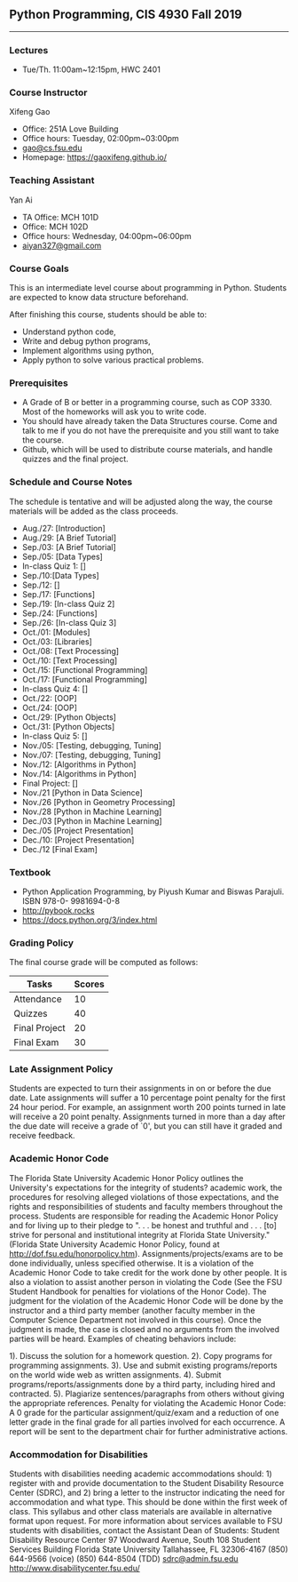 ## Python Programming, CIS 4930 Fall 2019
-------------------------------------------------
### Lectures
- Tue/Th. 11:00am~12:15pm, HWC 2401
### Course Instructor
Xifeng Gao
- Office: 251A Love Building
- Office hours: Tuesday, 02:00pm~03:00pm
- gao@cs.fsu.edu
- Homepage: https://gaoxifeng.github.io/
### Teaching Assistant
Yan Ai
- TA Office: MCH 101D
- Office: MCH 102D
- Office hours: Wednesday, 04:00pm~06:00pm
- aiyan327@gmail.com

### Course Goals
This is an intermediate level course about programming in Python. Students are expected to know data structure beforehand. 

After finishing this course, students should be able to:
- Understand python code,
- Write and debug python programs,
- Implement algorithms using python,
- Apply python to solve various practical problems.

### Prerequisites
- A Grade of B or better in a programming course, such as COP 3330. Most of the homeworks will ask you to write code. 
- You should have already taken the Data Structures course. Come and talk to me if you do not have the prerequisite and you still want to take the course. 
- Github, which will be used to distribute course materials, and handle quizzes and the final project.

### Schedule and Course Notes 
The schedule is tentative and will be adjusted along the way, the course materials will be added as the class proceeds.
- Aug./27: [Introduction]
- Aug./29: [A Brief Tutorial]
- Sep./03: [A Brief Tutorial]
- Sep./05: [Data Types]
- In-class Quiz 1: []
- Sep./10:[Data Types]
- Sep./12: []
- Sep./17: [Functions]
- Sep./19: [In-class Quiz 2]
- Sep./24: [Functions]
- Sep./26: [In-class Quiz 3]
- Oct./01: [Modules]
- Oct./03: [Libraries]
- Oct./08: [Text Processing]
- Oct./10: [Text Processing]
- Oct./15: [Functional Programming]
- Oct./17: [Functional Programming]
- In-class Quiz 4: []
- Oct./22: [OOP]
- Oct./24: [OOP]
- Oct./29: [Python Objects]
- Oct./31: [Python Objects]
- In-class Quiz 5: []
- Nov./05: [Testing, debugging, Tuning]
- Nov./07: [Testing, debugging, Tuning]
- Nov./12: [Algorithms in Python]
- Nov./14: [Algorithms in Python]
- Final Project: []
- Nov./21 [Python in Data Science]
- Nov./26 [Python in Geometry Processing]
- Nov./28 [Python in Machine Learning]
- Dec./03 [Python in Machine Learning]
- Dec./05 [Project Presentation]
- Dec./10: [Project Presentation]
- Dec./12 [Final Exam]

### Textbook
- Python Application Programming, by Piyush Kumar and Biswas Parajuli. ISBN 978-0- 9981694-0-8
- http://pybook.rocks
- https://docs.python.org/3/index.html

### Grading Policy
The final course grade will be computed as follows:


|Tasks| Scores|
|---| ---|
|Attendance| 10 |
|Quizzes| 40 |
|Final Project| 20 |
|Final Exam|30|

### Late Assignment Policy
Students are expected to turn their assignments in on or before the due date. Late assignments will suffer a 10 percentage point penalty for the first 24 hour period. For example, an assignment worth 200 points turned in late will receive a 20 point penalty. Assignments turned in more than a day after the due date will receive a grade of `0', but you can still have it graded and receive feedback.

### Academic Honor Code
The Florida State University Academic Honor Policy outlines the University's expectations for the integrity of students? academic work, the procedures for resolving alleged violations of those expectations, and the rights and responsibilities of students and faculty members throughout the process.  Students are responsible for reading the Academic Honor Policy and for living up to their pledge to ". . . be honest and truthful and . . . [to] strive for personal and institutional integrity at Florida  State University." (Florida State University Academic Honor Policy, found at http://dof.fsu.edu/honorpolicy.htm). Assignments/projects/exams are to be done individually, unless specified otherwise. It is a violation of the Academic Honor Code to take credit for the work done by other people. It is also a violation to assist another person in violating the Code (See the FSU Student Handbook for penalties for violations of the Honor Code). The judgment for the violation of the Academic Honor Code will be done by the instructor and a third party member (another faculty member in the Computer Science Department not involved in this course). Once the judgment is made, the case is closed and no arguments from the involved parties will be heard. Examples of cheating behaviors include:

1). Discuss the solution for a homework question.
2). Copy programs for programming assignments.
3). Use and submit existing programs/reports on the world wide web as written assignments.
4). Submit programs/reports/assignments done by a third party, including hired and contracted.
5). Plagiarize sentences/paragraphs from others without giving the appropriate references.
Penalty for violating the Academic Honor Code: A 0 grade for the particular assignment/quiz/exam and a reduction of one letter grade in the final grade for all parties involved for each occurrence. A report will be sent to the department chair for further administrative actions. 
### Accommodation for Disabilities
Students with disabilities needing academic accommodations should: 1) register with and provide documentation to the Student Disability Resource Center (SDRC), and 2) bring a letter to the instructor indicating the need for accommodation and what type. This should be done within the first week of class. This syllabus and other class materials are available in alternative format upon request. For more information about services available to FSU students with disabilities, contact the Assistant Dean of Students:
Student Disability Resource Center
97 Woodward Avenue, South
108 Student Services Building
Florida State University
Tallahassee, FL 32306-4167
(850) 644-9566 (voice)
(850) 644-8504 (TDD)
sdrc@admin.fsu.edu
http://www.disabilitycenter.fsu.edu/
